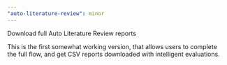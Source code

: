 ```yaml
---
"auto-literature-review": minor
---
```


Download full Auto Literature Review reports

This is the first somewhat working version, that allows users to complete the full flow, and get CSV reports downloaded with intelligent evaluations.
